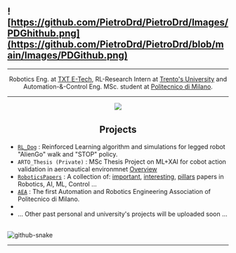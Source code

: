 ## ![https://github.com/PietroDrd/PietroDrd/Images/PDGhithub.png](https://github.com/PietroDrd/PietroDrd/blob/main/Images/PDGithub.png)

___
<p align="center">
Robotics Eng. at <a href="https://www.txtgroup.com/">TXT E-Tech</a>, RL-Research Intern at <a href="https://www.unitn.it/">Trento's University</a> and Automation-&-Control Eng. MSc. student at <a href="https://polimi.it/">Politecnico di Milano</a>.
</p>

___
<p align="center">
  <a href="https://skillicons.dev">
    <img src="https://skillicons.dev/icons?i=vscode,python,c,cpp,bash,cmake,anaconda,docker,git,github,pytorch,tensorflow,latex,linux,ubuntu,md,htmx,matlab,ros,stackoverflow,notion,obsidian,arduino,raspberrypi&perline=12" />
  </a>
</p>

<!--
&nbsp;
    
<p align="center", marginTop="100px">
<a href="#"><img align="center" src="https://github-readme-stats.vercel.app/api?username=PietroDrd&include_all_commits=true&bg_color=eeeeee&hide_border=true&show_icons=true&count_private=true&icon_color=009BFF&title_color=009BFF&text_color=009BFF" alt="Pietro's github stats" /> </a></p>

&nbsp;
-->

<h2 align="center"> Projects</h2>

* [`RL_Dog`](https://github.com/PietroDrd/RL_Dog) : Reinforced Learning algorithm and simulations for legged robot "AlienGo" walk and "STOP" policy.
* `ARTO_Thesis (Private)` : MSc Thesis Project on ML+XAI for cobot action validation in aeronautical environmnet [Overview](https://www.linkedin.com/posts/txtgroup_ai-robotics-innovation-activity-7180866636315267073-C0lW?utm_source=share&utm_medium=member_desktop)
* [`RoboticsPapers`](https://github.com/PietroDrd/RoboticsPapers) : A collection of: <ins>important</ins>, <ins>interesting</ins>, <ins>pillars</ins> papers in Robotics, AI, ML, Control ... 
* [`AEA`](https://www.aeapolimi.it) : The first Automation and Robotics Engineering Association of Politecnico di Milano.
* 
* ... Other past personal and university's projects will be uploaded soon ...

<br clear="both">
<picture>
  <source media="(prefers-color-scheme: dark)" srcset="https://raw.githubusercontent.com/PietroDrd/PietroDrd/output/github-contribution-grid-snake-dark.svg" />
  <source media="(prefers-color-scheme: light)" srcset="https://raw.githubusercontent.com/PietroDrd/PietroDrd/output/github-contribution-grid-snake.svg" />
  <img alt="github-snake" src="github-snake.svg" />
</picture>

___
<!--
**PietroDrd/PietroDrd** is a ✨ _special_ ✨ repository because its `README.md` (this file) appears on your GitHub profile.

Here are some ideas to get you started:

- 🔭 I’m currently working on ...
- 🌱 I’m currently learning ...
- 👯 I’m looking to collaborate on ...
- 🤔 I’m looking for help with ...
- 💬 Ask me about ...
- 📫 How to reach me: ...
- ⚡ Fun fact: ...
-->
